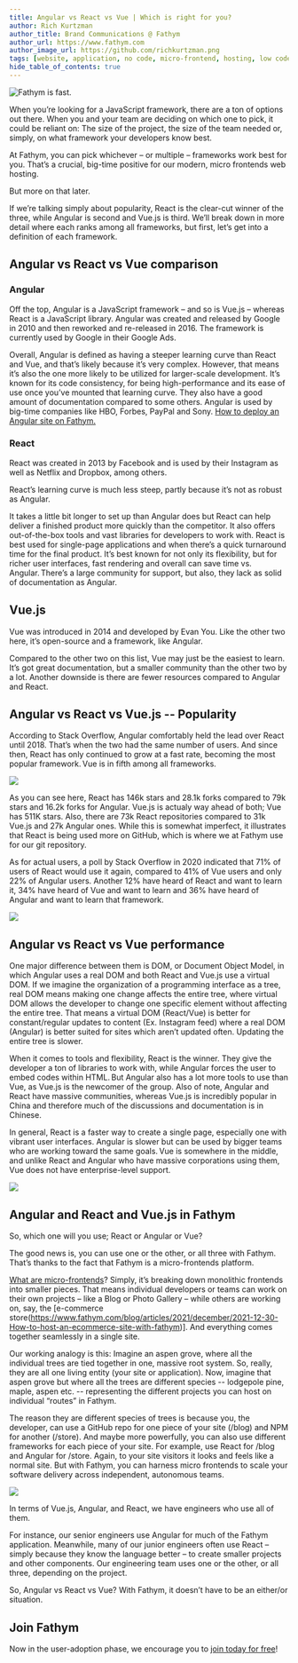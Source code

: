 ```yaml
---
title: Angular vs React vs Vue | Which is right for you?
author: Rich Kurtzman
author_title: Brand Communications @ Fathym
author_url: https://www.fathym.com
author_image_url: https://github.com/richkurtzman.png
tags: [website, application, no code, micro-frontend, hosting, low code]
hide_table_of_contents: true
---
```


![Fathym is fast.](/img/angularblocks.jpeg)

When you’re looking for a JavaScript framework, there are a ton of options out there. When you and your team are deciding on which one to pick, it could be reliant on: The size of the project, the size of the team needed or, simply, on what framework your developers know best.  

At Fathym, you can pick whichever – or multiple – frameworks work best for you. That’s a crucial, big-time positive for our modern, micro frontends web hosting.  

But more on that later.  

If we’re talking simply about popularity, React is the clear-cut winner of the three, while Angular is second and Vue.js is third. We’ll break down in more detail where each ranks among all frameworks, but first, let’s get into a definition of each framework. 

## Angular vs React vs Vue comparison   

### Angular  

Off the top, Angular is a JavaScript framework – and so is Vue.js – whereas React is a JavaScript library. Angular was created and released by Google in 2010 and then reworked and re-released in 2016. The framework is currently used by Google in their Google Ads.   

Overall, Angular is defined as having a steeper learning curve than React and Vue, and that’s likely because it’s very complex. However, that means it’s also the one more likely to be utilized for larger-scale development. It’s known for its code consistency, for being high-performance and its ease of use once you’ve mounted that learning curve. They also have a good amount of documentation compared to some others. Angular is used by big-time companies like HBO, Forbes, PayPal and Sony. [How to deploy an Angular site on Fathym.](https://medium.com/p/d7a25166f4d4)

### React  

React was created in 2013 by Facebook and is used by their Instagram as well as Netflix and Dropbox, among others.   

React’s learning curve is much less steep, partly because it’s not as robust as Angular.   

It takes a little bit longer to set up than Angular does but React can help deliver a finished product more quickly than the competitor. It also offers out-of-the-box tools and vast libraries for developers to work with. React is best used for single-page applications and when there’s a quick turnaround time for the final product. It’s best known for not only its flexibility, but for richer user interfaces, fast rendering and overall can save time vs. Angular. There’s a large community for support, but also, they lack as solid of documentation as Angular.  

## Vue.js 

Vue was introduced in 2014 and developed by Evan You. Like the other two here, it’s open-source and a framework, like Angular.  

Compared to the other two on this list, Vue may just be the easiest to learn. It’s got great documentation, but a smaller community than the other two by a lot. Another downside is there are fewer resources compared to Angular and React.  

## Angular vs React vs Vue.js -- Popularity  

According to Stack Overflow, Angular comfortably held the lead over React until 2018. That’s when the two had the same number of users. And since then, React has only continued to grow at a fast rate, becoming the most popular framework. Vue is in fifth among all frameworks.  

![](/img/vuereactgithub.JPG)

As you can see here, React has 146k stars and 28.1k forks compared to 79k stars and 16.2k forks for Angular. Vue.js is actualy way ahead of both; Vue has 511K stars. Also, there are 73k React repositories compared to 31k Vue.js and 27k Angular ones. While this is somewhat imperfect, it illustrates that React is being used more on GitHub, which is where we at Fathym use for our git repository.   

As for actual users, a poll by Stack Overflow in 2020 indicated that 71% of users of React would use it again, compared to 41% of Vue users and only 22% of Angular users. Another 12% have heard of React and want to learn it, 34% have heard of Vue and want to learn and 36% have heard of Angular and want to learn that framework.   

![](/img/frameworkswhoused.png) 

## Angular vs React vs Vue performance  

One major difference between them is DOM, or Document Object Model, in which Angular uses a real DOM and both React and Vue.js use a virtual DOM. If we imagine the organization of a programming interface as a tree, real DOM means making one change affects the entire tree, where virtual DOM allows the developer to change one specific element without affecting the entire tree. That means a virtual DOM (React/Vue) is better for constant/regular updates to content (Ex. Instagram feed) where a real DOM (Angular) is better suited for sites which aren’t updated often. Updating the entire tree is slower.  

When it comes to tools and flexibility, React is the winner. They give the developer a ton of libraries to work with, while Angular forces the user to embed codes within HTML. But Angular also has a lot more tools to use than Vue, as Vue.js is the newcomer of the group. Also of note, Angular and React have massive communities, whereas Vue.js is incredibly popular in China and therefore much of the discussions and documentation is in Chinese.  

In general, React is a faster way to create a single page, especially one with vibrant user interfaces. Angular is slower but can be used by bigger teams who are working toward the same goals. Vue is somewhere in the middle, and unlike React and Angular who have massive corporations using them, Vue does not have enterprise-level support.  

![](/img/surveyusers.png)

## Angular and React and Vue.js in Fathym  

So, which one will you use; React or Angular or Vue?   

The good news is, you can use one or the other, or all three with Fathym. That’s thanks to the fact that Fathym is a micro-frontends platform. 

[What are micro-frontends](https://www.fathym.com/blog/articles/2022/january/2022-01-20-how-our-microfontends-help-businesses-big-and-small)? Simply, it’s breaking down monolithic frontends into smaller pieces. That means individual developers or teams can work on their own projects – like a Blog or Photo Gallery – while others are working on, say, the [e-commerce store(https://www.fathym.com/blog/articles/2021/december/2021-12-30-How-to-host-an-ecommerce-site-with-fathym)]. And everything comes together seamlessly in a single site. 

Our working analogy is this: Imagine an aspen grove, where all the individual trees are tied together in one, massive root system. So, really, they are all one living entity (your site or application). Now, imagine that aspen grove but where all the trees are different species -- lodgepole pine, maple, aspen etc. -- representing the different projects you can host on individual “routes” in Fathym.  

The reason they are different species of trees is because you, the developer, can use a GitHub repo for one piece of your site (/blog) and NPM for another (/store). And maybe more powerfully, you can also use different frameworks for each piece of your site. For example, use React for /blog and Angular for /store. Again, to your site visitors it looks and feels like a normal site. But with Fathym, you can harness micro frontends to scale your software delivery across independent, autonomous teams. 

![](/img/DavidDeveloper.PNG)

In terms of Vue.js, Angular, and React, we have engineers who use all of them.  

For instance, our senior engineers use Angular for much of the Fathym application. Meanwhile, many of our junior engineers often use React – simply because they know the language better – to create smaller projects and other components. Our engineering team uses one or the other, or all three, depending on the project.  

So, Angular vs React vs Vue? With Fathym, it doesn’t have to be an either/or situation.   

## Join Fathym  

Now in the user-adoption phase, we encourage you to [join today for free](https://auth.fathym.com/fathymcloudprd.onmicrosoft.com/oauth2/v2.0/authorize?p=b2c_1_sign_up_sign_in&client_id=98f014f1-2547-4bcc-a583-3edc8f1190f2&redirect_uri=https%3A%2F%2Fwww.lowcodeunit.com%2F.oauth%2FB2C_1_SIGN_UP_SIGN_IN&response_type=id_token&scope=openid%20profile&response_mode=form_post&nonce=637789907534834707.OWNhMWZkZGMtODQ2NC00YTg0LWFjZWQtYjlkNzg0YTIzMDhkYTcxMzVkZmYtN2E2Mi00ZDRlLWIxODQtZjMxMjBkNWI2OTEx&state=CfDJ8C5COa2dn0dMrEVjdLxcXm-FCakeBxrXIOHa_lF_u0ckh9rvLFuKJ30MWBprExUQA_N5HmWWWPdxqWlni-KFqpg_jVjPahrQdGw79U0sMBN8dTvgrlAMeT9--L-7VgMBsZfFPAho9dcKUN1jO6lAaxL13PM1_vGer-vJc6tcpigRpNr5jcHtitGIKjexLmQqkIslp3MFKCKAi-5IiVd3JbpibPm4gbmDQpYtgstmG9SSlpjvEqJk_2AIqtMHkiojK3kE4WSc5mcYS3FQ3hiRqVQRPlL3jI7U3bUsqGYtLuoJr_St6mGBbHvGmB6M0MCeFn_G5LDsRzyHZhBWf9a1qo6dktz_kEcsAahYPLWjAI_2&x-client-SKU=ID_NETSTANDARD2_0&x-client-ver=6.11.1.0)!
 

